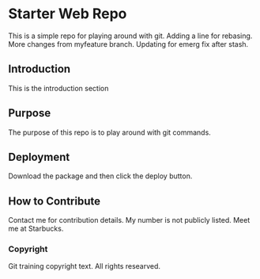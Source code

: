 # Starter Web Repo

This is a simple repo for playing around with git. Adding a line for rebasing.
More changes from myfeature branch. Updating for emerg fix after stash.

## Introduction

This is the introduction section

## Purpose

The purpose of this repo is to play around with git commands. 

## Deployment

Download the package and then click the deploy button.

## How to Contribute
Contact me for contribution details. My number is not publicly listed. Meet me at Starbucks. 

### Copyright
Git training copyright text. All rights researved.